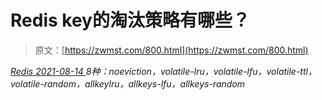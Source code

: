 <!--yml
category: 未分类
date: 0001-01-01 00:00:00
-->

# Redis key的淘汰策略有哪些？

> 原文：[https://zwmst.com/800.html](https://zwmst.com/800.html)

   [ *Redis* ](https://zwmst.com/redis)*[ <time datetime="2021-08-14T08:11:38+08:00"> 2021-08-14 </time> ](https://zwmst.com/800.html)  8种：noeviction，volatile-lru，volatile-lfu，volatile-ttl，volatile-random，allkeylru，allkeys-lfu，allkeys-random*